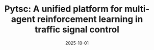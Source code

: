 ---
title: "Pytsc: A unified platform for multi-agent reinforcement learning in traffic signal control"
collection: publications
category: manuscripts
permalink: /publication/2025-10-01-pytsc-a-unified-platform-for-multi-agent-reinforcement-learning-in-traffic-signal-control
excerpt: '[GitHub](https://github.com/rbokade/pytsc) | [Homepage](https://rbokade.github.io/pytsc/)'
date: 2025-10-01
venue: 'Sensors'
citation: 'Rohit Bokade, Xiaoning Jin. (2025). &quot;Pytsc: A unified platform for multi-agent reinforcement learning in traffic signal control.&quot; <i>Sensors</i>'
---